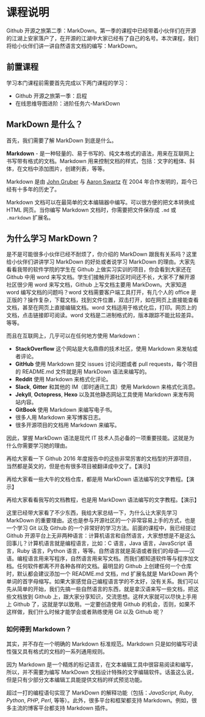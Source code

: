 # 课程说明

Github 开源之旅第二季：MarkDown。第一季的课程中已经带着小伙伴们在开源的江湖上安家落户了，在开源的江湖中大家已经有了自己的名号。本次课程，我们将给小伙伴们讲一讲自然语言文档的编写：MarkDown。

## 前置课程

学习本门课程前需要首先完成以下两门课程的学习：
- Github 开源之旅第一季：启程
- 在线思维导图进阶：进阶任务六-MarkDown

## MarkDown 是什么？

首先，我们需要了解 MarkDown 到底是什么。

**Markdown** - 是一种轻量的、易于书写的、纯文本格式的语法，用来在互联网上书写带有格式的文档。Markdown 用来控制文档的样式，包括：文字的粗体、斜体，在文档中添加图片，创建列表，等等。

Markdown 是由 [John Gruber](http://daringfireball.net/) 与 [Aaron Swartz](http://www.aaronsw.com/) 在 2004 年合作发明的，距今已经有十多年的历史了。

Markdown 文档可以在最简单的文本编辑器中编写。可以很方便的把文本转换成 HTML 网页。当你编写 Markdown 文档时，你需要把文件保存成 `.md` 或 `.markdown` 扩展名。

## 为什么学习 MarkDown？

是不是可能很多小伙伴已经不耐烦了，你介绍的 MarkDown 跟我有关系吗？这里给小伙伴们讲讲学习 MarkDown 的好处或者说学习 MarkDown 的理由。大家先看看我带的软件学院的学生在 Github 上做实习实训的项目，你会看到大家还在 Github 中用 word 来写文档。学生们接触开源社区时间还不长，大家不了解开源社区很少用 word 来写文档，Github 上写文档主要用 MarkDown。大家知道 word 编写文档的问题吗？word 文档需要客户端工具打开，有几个人的 office 是正版的？操作复杂，下载文档，找到文件位置，双击打开，如在网页上直接能查看文档，甚至在网页上直接编辑文档。word 文档适用于格式化后，打印。网页上的文档，点击链接即可阅读。word 文档是二进制格式的，版本跟踪不能比较差异。等等。

而且在互联网上，几乎可以在任何地方使用 Markdown：

* **StackOverflow** 这个网站是大名鼎鼎的技术社区，使用 Markdown 来发帖或者评论。
* **GitHub** 使用 Markdown 提交 issues 讨论问题或者 pull requests，每个项目的 README.md 文件就是用 MarkDown 语法来编写的。
* **Reddit** 使用 Markdown 来格式化评论。
* **Slack**, **Gitter** 和其他的 IM（即时通讯工具）使用 Markdown 来格式化消息。
* **Jekyll**, **Octopress**, **Hexo** 以及其他静态网站工具使用 Markdown 来发布网站内容。
* **GitBook** 使用 Markdown 来编写电子书。
* 很多人用 Markdown 来写博客日志。
* 很多开源项目的文档用 Markdown 来编写。

因此，掌握 MarkDown 语法是现代 IT 技术人员必备的一项重要技能。这就是为什么你需要学习她的理由。

再给大家看一下 Github 2016 年度报告中的这些非常厉害的文档型的开源项目，当然都是英文的，但是也有很多项目被翻译成中文了。【演示】

再给大家看一些大牛的文档仓库，都是用 MarkDown 语法编写的文字教程。【演示】

再给大家看看我写的文档教程，也是用 MarkDown 语法编写的文字教程。【演示】

这里已经带大家看了不少东西，我给大家总结一下，为什么让大家先学习 MarkDown 的重要理由。这也是参与开源社区的一个非常容易上手的方式，也是一个学习 Git 以及 Github 的一个非常好的学习方法。前面的课程中，我已经提过 Github 开源平台上无非两种语言：计算机语言和自然语言，大家想想是不是这么回事儿？计算机语言就是编程语言，比如：C 语言，Java 语言，JavaScript 语言，Ruby 语言，Python 语言，等等。自然语言就是英语或者我们的母语——汉语。编程语言用来写程序，自然语言用来写文档。而我们都知道软件等与程序加文档。任何软件都离不开各种各样的文档。最明显的 Github 上创建任何一个仓库时，默认都会建议添加一个 README.md 文档，md 扩展名就是 MarkDown 两个单词的首字母缩写。如果大家感觉自己编程语言学的不太好，没有关系。我们可以先从简单的开始，我们先搞一些自然语言的东西，就是拿汉语来写一些文档，把这些文档放到 Github 上，跟大家分享知识，交流思想。这样大家就可以尽快上手用上 Github 了，这就是学以致用。一定要创造使用 Github 的机会，否则，如果不这样做，我们什么时候才能学会或者熟练使用 Git 以及 Github 呢？

### 如何得到 Markdown？

其实，并不存在一个明确的 Markdown 标准规范。Markdown 只是如何编写可读性强又具有格式的文档的一系列通用规则。

因为 Markdown 是一个精炼的标记语言，在文本编辑工具中很容易阅读和编写，所以，并不需要为编写 MarkDown 文档设计特殊的文字编辑软件。话虽这么说，但是只有少部分文本编辑工具能提供文档的样式预览功能。

超过一打的编程语句实现了 MarkDown 的解释功能（包括：_JavaScript_, _Ruby_, _Python_, _PHP_, _Perl_, 等等）。此外，很多平台和框架都支持  Markdown。例如，很多主流的博客平台都支持 Markdown 插件。
